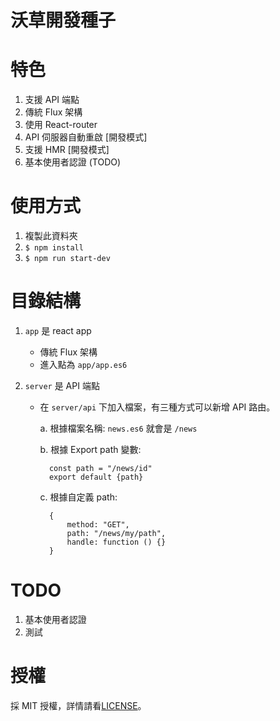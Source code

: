 # 沃草開發種子

# 特色

1. 支援 API 端點
2. 傳統 Flux 架構
3. 使用 React-router
4. API 伺服器自動重啟 [開發模式]
5. 支援 HMR  [開發模式]
6. 基本使用者認證 (TODO)

# 使用方式

1. 複製此資料夾
2. `$ npm install`
3. `$ npm run start-dev`

# 目錄結構

1. `app` 是 react app
    * 傳統 Flux 架構
    * 進入點為 `app/app.es6`

2. `server` 是 API 端點
    * 在 `server/api` 下加入檔案，有三種方式可以新增 API 路由。

        a. 根據檔案名稱: `news.es6` 就會是 `/news`

        b. 根據 Export path 變數:

            const path = "/news/id"
            export default {path}
        c. 根據自定義 path:

            {
                method: "GET",
                path: "/news/my/path",
                handle: function () {}
            }

# TODO

1. 基本使用者認證
2. 測試

# 授權

採 MIT 授權，詳情請看[LICENSE](LICENSE.md)。

